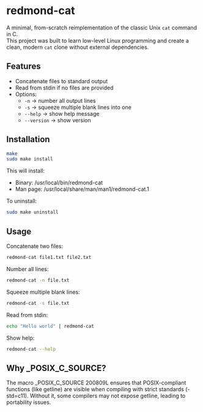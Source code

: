 # redmond-cat

A minimal, from-scratch reimplementation of the classic Unix `cat` command in C.  
This project was built to learn low-level Linux programming and create a clean, modern `cat` clone without external dependencies.

## Features

- Concatenate files to standard output
- Read from stdin if no files are provided
- Options:
  - `-n` → number all output lines
  - `-s` → squeeze multiple blank lines into one
  - `--help` → show help message
  - `--version` → show version

## Installation

```sh
make
sudo make install
```

This will install:

- Binary: /usr/local/bin/redmond-cat
- Man page: /usr/local/share/man/man1/redmond-cat.1

To uninstall:

```sh
sudo make uninstall
```

## Usage

Concatenate two files:

```sh
redmond-cat file1.txt file2.txt
```

Number all lines:

```sh
redmond-cat -n file.txt
```

Squeeze multiple blank lines:

```sh
redmond-cat -s file.txt
```

Read from stdin:

```sh
echo "Hello world" | redmond-cat
```

Show help:

```sh
redmond-cat --help
```

## Why _POSIX_C_SOURCE?

The macro _POSIX_C_SOURCE 200809L ensures that POSIX-compliant functions (like getline) are visible when compiling with strict standards (-std=c11).
Without it, some compilers may not expose getline, leading to portability issues.
